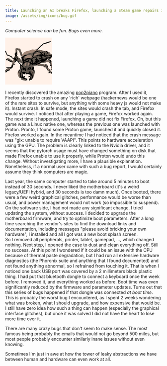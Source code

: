 ```yaml
---
title: Launching an AI breaks Firefox, launching a Steam game repairs it
image: /assets/img/icons/bug.gif
---
```


_Computer science can be fun. Bugs even more._

<img src="/assets/img/icons/bug.gif" alt="A wobbly bug." width="30%"/>

I recently discovered the amazing [pop2piano](https://github.com/sweetcocoa/pop2piano/pull/8) program. 
After I used it, Firefox started to crash on any 'rich' webpage (hackernews would be one of the rare sites to survive, but anything with some heavy js would not make it). 
Instant crash. In safe mode, the sites would crash the tab, and Firefox would survive.
I noticed that after playing a game, Firefox worked again. 
The next time it happened, launching a game did not fix Firefox. 
Oh, but this game was a Linux native one, whereas the previous one was launched with Proton. 
Pronto, I found some Proton game, launched it and quickly closed it. Firefox worked again.
In the meantime I had noticed that the crash message was "glx: unable to require VAAPI".
This points to hardware acceleration using the GPU.
The problem is clearly linked to the Nvidia driver, and it seems that the pytorch usage must have changed something on disk that made Firefox unable to use it properly, while Proton would undo this change. 
Without investigating more, I have a plausible explanation. 
Nonetheless, if a normal user came with such a bug report, I would certainly assume they think computers are magic.

Last year, the same computer started to take around 5 minutes to boot instead of 30 seconds.
I never liked the motherboard (it's a weird legacy/UEFI hybrid, and 30 seconds is too damn much).
Once booted, there were a few weird graphical glitches, performance would be worse than usual, and power management would not work (so impossible to suspend).
On the software side, I had not made any significant change. I tried updating the system, without success.
I decided to upgrade the motherboard firmware, and try to optimize boot parameters.
After a long time searching the vendor's sites to find the download links and documentation, including messages "please avoid bricking your own hardware", I installed and all I got was a new boot splash screen.  
So I removed all peripherals, printer, tablet, gamepad, ..., which changed nothing.
Next step, I opened the case to dust and clean everything off. Still no success.
At this point I wondered if it could be an issue with the CPU because of thermal paste degradation, but I had run all extensive hardware diagnostics (the Phoronix suite and anything that I found documented) and not found anything abnormal, so I refrained from touching it. 
That is when I noticed one back USB port was covered by a 2 millimeters black plastic thing.
I had put that bluetooth dongle to connect a keyboard once the week before.
I removed it, and everything worked as before. Boot time was even significantly reduced by the firmware and parameter updates. 
Turns out that this series of bugs happened if that dongle was connected _at boot time_. 
This is probably the worst bug I encountered, as I spent 2 weeks wondering what was broken, what I should upgrade, and how expensive that would be.
I still have zero idea how such a thing can happen (especially the graphical interface glitches), but once it was solved I did not have the heart to lose more time over it.

There are many crazy bugs that don't seem to make sense. The most famous being probably the emails that would not go beyond 500 miles, but most people probably encounter similarly inane issues without even knowing.

Sometimes I'm just in awe at how the tower of leaky abstractions we have between human and hardware can even work at all. 
